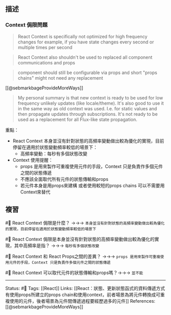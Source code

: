## 描述

### Context 侷限問題


> React Context is specifically not optimized for high frequency changes
> for example, if you have state changes every second or multiple times per second

> React Context also shouldn't be used to replaced all component communications and props


> component should still be configurable via props and short "props chains" might not need any replacement

[[@sebmarkbageProvideMoreWays]]
> My personal summary is that new context is ready to be used for low frequency unlikely updates (like locale/theme). It's also good to use it in the same way as old context was used. I.e. for static values and then propagate updates through subscriptions. It's not ready to be used as a replacement for all Flux-like state propagation.


重點：
- React Context 本身並沒有針對狀態的高頻率變動做出較為優化的實現，目前停留在適用於狀態變動頻率較低的場景下：
	- 高頻率變動：每秒有多個狀態改變
- Context 使用提醒：
	- props 是用來製作可重複使用元件的手段，Context 只是負責作多個元件之間的狀態傳遞
	- 不應該全面取代所有元件的狀態傳輸和props
	- 若元件本身是用props來建構 或者使用較短的props chains 可以不需要用Context來替代



## 複習

#🧠 React Context 侷限是什麼？ ->->-> `本身並沒有針對狀態的高頻率變動做出較為優化的實現，目前停留在適用於狀態變動頻率較低的場景下`
<!--SR:!2022-09-26,3,250-->

#🧠 React Context 侷限是本身並沒有針對狀態的高頻率變動做出較為優化的實現，其中高頻率是指？ ->->-> `每秒有多個狀態改變`
<!--SR:!2022-09-26,3,250-->

#🧠 React Context 和 React Props之間的差異？ ->->-> `props 是用來製作可重複使用元件的手段，Context 只是負責作多個元件之間的狀態傳遞`
<!--SR:!2022-09-24,1,230-->

#🧠 React Context 可以取代元件的狀態傳輸和props嗎？->->-> `並不能`
<!--SR:!2022-09-26,3,250-->


---
Status: #🌱 
Tags:
[[React]]
Links:
[[React：狀態、更新狀態函式的資料傳遞方式有使用props所建立的props chain和使用context，前者場景為將元件轉換成可重複使用的元件，後者場景為元件間傳遞過程要經歷過多的元件]]
References:
[[@sebmarkbageProvideMoreWays]]